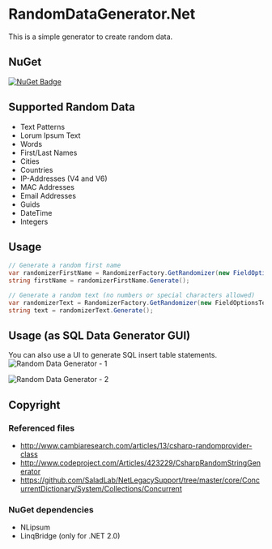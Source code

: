 # RandomDataGenerator.Net
This is a simple generator to create random data.

## NuGet

[![NuGet Badge](https://buildstats.info/nuget/RandomDataGenerator.Net)](https://www.nuget.org/packages/RandomDataGenerator.Net)

## Supported Random Data 

- Text Patterns
- Lorum Ipsum Text
- Words
- First/Last Names
- Cities
- Countries
- IP-Addresses (V4 and V6)
- MAC Addresses
- Email Addresses
- Guids
- DateTime
- Integers

## Usage

``` csharp
// Generate a random first name
var randomizerFirstName = RandomizerFactory.GetRandomizer(new FieldOptionsFirstName());
string firstName = randomizerFirstName.Generate();

// Generate a random text (no numbers or special characters allowed)
var randomizerText = RandomizerFactory.GetRandomizer(new FieldOptionsText { UseNumber = false, UseSpecial = false });
string text = randomizerText.Generate();
```

## Usage (as SQL Data Generator GUI)
You can also use a UI to generate SQL insert table statements.
![Random Data Generator - 1](https://github.com/StefH/RandomDataGenerator/blob/master/resources/screen-01.png "Screen 1")

![Random Data Generator - 2](https://github.com/StefH/RandomDataGenerator/blob/master/resources/screen-02.png "Screen 2")


## Copyright

### Referenced files
- http://www.cambiaresearch.com/articles/13/csharp-randomprovider-class
- http://www.codeproject.com/Articles/423229/CsharpRandomStringGenerator
- https://github.com/SaladLab/NetLegacySupport/tree/master/core/ConcurrentDictionary/System/Collections/Concurrent

### NuGet dependencies
- NLipsum
- LinqBridge (only for .NET 2.0)

